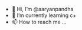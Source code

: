 - 👋 Hi, I’m @aaryanpandha
- 🌱 I’m currently learning c+
- 📫 How to reach me ...

<!---
aaryanpandha/aaryanpandha is a ✨ special ✨ repository because its `README.md` (this file) appears on your GitHub profile.
You can click the Preview link to take a look at your changes.
--->
